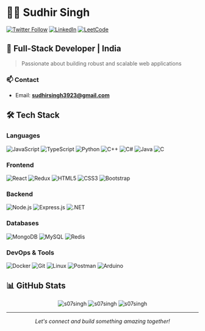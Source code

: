 # 👨‍💻 Sudhir Singh

[![Twitter Follow](https://img.shields.io/twitter/follow/sudhirsingh_27?logo=twitter&style=for-the-badge)](https://twitter.com/sudhirsingh_27)
[![LinkedIn](https://img.shields.io/badge/LinkedIn-Connect-blue?style=for-the-badge&logo=linkedin)](https://linkedin.com/in/sudhir-singh867)
[![LeetCode](https://img.shields.io/badge/LeetCode-Profile-orange?style=for-the-badge&logo=leetcode)](https://www.leetcode.com/sudhir_27)

## 🚀 Full-Stack Developer | India

> Passionate about building robust and scalable web applications

### 📫 Contact

- Email: **sudhirsingh3923@gmail.com**

## 🛠️ Tech Stack

### Languages
![JavaScript](https://img.shields.io/badge/JavaScript-F7DF1E?style=for-the-badge&logo=javascript&logoColor=black)
![TypeScript](https://img.shields.io/badge/TypeScript-007ACC?style=for-the-badge&logo=typescript&logoColor=white)
![Python](https://img.shields.io/badge/Python-3776AB?style=for-the-badge&logo=python&logoColor=white)
![C++](https://img.shields.io/badge/C++-00599C?style=for-the-badge&logo=cplusplus&logoColor=white)
![C#](https://img.shields.io/badge/C%23-239120?style=for-the-badge&logo=csharp&logoColor=white)
![Java](https://img.shields.io/badge/Java-ED8B00?style=for-the-badge&logo=java&logoColor=white)
![C](https://img.shields.io/badge/C-00599C?style=for-the-badge&logo=c&logoColor=white)

### Frontend
![React](https://img.shields.io/badge/React-20232A?style=for-the-badge&logo=react&logoColor=61DAFB)
![Redux](https://img.shields.io/badge/Redux-593D88?style=for-the-badge&logo=redux&logoColor=white)
![HTML5](https://img.shields.io/badge/HTML5-E34F26?style=for-the-badge&logo=html5&logoColor=white)
![CSS3](https://img.shields.io/badge/CSS3-1572B6?style=for-the-badge&logo=css3&logoColor=white)
![Bootstrap](https://img.shields.io/badge/Bootstrap-563D7C?style=for-the-badge&logo=bootstrap&logoColor=white)

### Backend
![Node.js](https://img.shields.io/badge/Node.js-339933?style=for-the-badge&logo=nodedotjs&logoColor=white)
![Express.js](https://img.shields.io/badge/Express.js-000000?style=for-the-badge&logo=express&logoColor=white)
![.NET](https://img.shields.io/badge/.NET-512BD4?style=for-the-badge&logo=dotnet&logoColor=white)

### Databases
![MongoDB](https://img.shields.io/badge/MongoDB-4EA94B?style=for-the-badge&logo=mongodb&logoColor=white)
![MySQL](https://img.shields.io/badge/MySQL-4479A1?style=for-the-badge&logo=mysql&logoColor=white)
![Redis](https://img.shields.io/badge/Redis-DC382D?style=for-the-badge&logo=redis&logoColor=white)

### DevOps & Tools
![Docker](https://img.shields.io/badge/Docker-2496ED?style=for-the-badge&logo=docker&logoColor=white)
![Git](https://img.shields.io/badge/Git-F05032?style=for-the-badge&logo=git&logoColor=white)
![Linux](https://img.shields.io/badge/Linux-FCC624?style=for-the-badge&logo=linux&logoColor=black)
![Postman](https://img.shields.io/badge/Postman-FF6C37?style=for-the-badge&logo=postman&logoColor=white)
![Arduino](https://img.shields.io/badge/Arduino-00979D?style=for-the-badge&logo=arduino&logoColor=white)

## 📊 GitHub Stats

<div align="center">
  <img src="https://github-readme-stats.vercel.app/api/top-langs?username=s07singh&show_icons=true&locale=en&layout=compact&theme=radical" alt="s07singh" />
  
  <img src="https://github-readme-stats.vercel.app/api?username=s07singh&show_icons=true&locale=en&theme=radical" alt="s07singh" />
  
  <img src="https://github-readme-streak-stats.herokuapp.com/?user=s07singh&theme=radical" alt="s07singh" />
</div>

---

<div align="center">
  <i>Let's connect and build something amazing together!</i>
</div>
